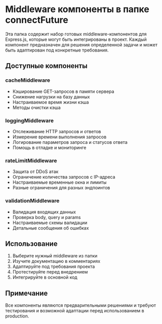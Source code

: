 # Middleware компоненты в папке connectFuture

Эта папка содержит набор готовых middleware-компонентов для Express.js, которые могут быть интегрированы в проект. Каждый компонент предназначен для решения определенной задачи и может быть адаптирован под конкретные требования.

## Доступные компоненты

### cacheMiddleware
- Кэширование GET-запросов в памяти сервера
- Снижение нагрузки на базу данных
- Настраиваемое время жизни кэша
- Методы очистки кэша

### loggingMiddleware
- Отслеживание HTTP запросов и ответов
- Измерение времени выполнения запросов
- Логирование параметров запроса и статусов ответа
- Помощь в отладке и мониторинге

### rateLimitMiddleware
- Защита от DDoS атак
- Ограничение количества запросов с IP-адреса
- Настраиваемые временные окна и лимиты
- Разные ограничения для разных эндпоинтов

### validationMiddleware
- Валидация входящих данных
- Проверка body, query и params
- Настраиваемые схемы валидации
- Детальные сообщения об ошибках

## Использование

1. Выберите нужный middleware из папки
2. Изучите документацию в комментариях
3. Адаптируйте под требования проекта
4. Протестируйте перед внедрением
5. Интегрируйте в основной код

## Примечание

Все компоненты являются предварительными решениями и требуют тестирования и возможной адаптации перед использованием в production.